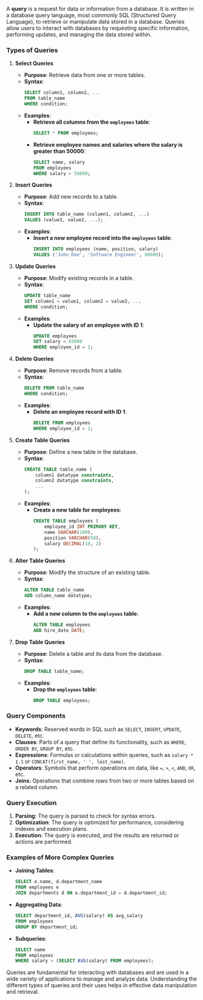 A **query** is a request for data or information from a database. It is written in a database query language, most commonly SQL (Structured Query Language), to retrieve or manipulate data stored in a database. Queries allow users to interact with databases by requesting specific information, performing updates, and managing the data stored within.

### **Types of Queries**

1. **Select Queries**

   - **Purpose**: Retrieve data from one or more tables.
   - **Syntax**:
     ```sql
     SELECT column1, column2, ...
     FROM table_name
     WHERE condition;
     ```
   - **Examples**:
     - **Retrieve all columns from the `employees` table**:
       ```sql
       SELECT * FROM employees;
       ```
     - **Retrieve employee names and salaries where the salary is greater than 50000**:
       ```sql
       SELECT name, salary
       FROM employees
       WHERE salary > 50000;
       ```

2. **Insert Queries**

   - **Purpose**: Add new records to a table.
   - **Syntax**:
     ```sql
     INSERT INTO table_name (column1, column2, ...)
     VALUES (value1, value2, ...);
     ```
   - **Examples**:
     - **Insert a new employee record into the `employees` table**:
       ```sql
       INSERT INTO employees (name, position, salary)
       VALUES ('John Doe', 'Software Engineer', 60000);
       ```

3. **Update Queries**

   - **Purpose**: Modify existing records in a table.
   - **Syntax**:
     ```sql
     UPDATE table_name
     SET column1 = value1, column2 = value2, ...
     WHERE condition;
     ```
   - **Examples**:
     - **Update the salary of an employee with ID 1**:
       ```sql
       UPDATE employees
       SET salary = 65000
       WHERE employee_id = 1;
       ```

4. **Delete Queries**

   - **Purpose**: Remove records from a table.
   - **Syntax**:
     ```sql
     DELETE FROM table_name
     WHERE condition;
     ```
   - **Examples**:
     - **Delete an employee record with ID 1**:
       ```sql
       DELETE FROM employees
       WHERE employee_id = 1;
       ```

5. **Create Table Queries**

   - **Purpose**: Define a new table in the database.
   - **Syntax**:
     ```sql
     CREATE TABLE table_name (
         column1 datatype constraints,
         column2 datatype constraints,
         ...
     );
     ```
   - **Examples**:
     - **Create a new table for employees**:
       ```sql
       CREATE TABLE employees (
           employee_id INT PRIMARY KEY,
           name VARCHAR(100),
           position VARCHAR(50),
           salary DECIMAL(10, 2)
       );
       ```

6. **Alter Table Queries**

   - **Purpose**: Modify the structure of an existing table.
   - **Syntax**:
     ```sql
     ALTER TABLE table_name
     ADD column_name datatype;
     ```
   - **Examples**:
     - **Add a new column to the `employees` table**:
       ```sql
       ALTER TABLE employees
       ADD hire_date DATE;
       ```

7. **Drop Table Queries**

   - **Purpose**: Delete a table and its data from the database.
   - **Syntax**:
     ```sql
     DROP TABLE table_name;
     ```
   - **Examples**:
     - **Drop the `employees` table**:
       ```sql
       DROP TABLE employees;
       ```

### **Query Components**

- **Keywords**: Reserved words in SQL such as `SELECT`, `INSERT`, `UPDATE`, `DELETE`, etc.
- **Clauses**: Parts of a query that define its functionality, such as `WHERE`, `ORDER BY`, `GROUP BY`, etc.
- **Expressions**: Formulas or calculations within queries, such as `salary * 1.1` or `CONCAT(first_name, ' ', last_name)`.
- **Operators**: Symbols that perform operations on data, like `=`, `>`, `<`, `AND`, `OR`, etc.
- **Joins**: Operations that combine rows from two or more tables based on a related column.

### **Query Execution**

1. **Parsing**: The query is parsed to check for syntax errors.
2. **Optimization**: The query is optimized for performance, considering indexes and execution plans.
3. **Execution**: The query is executed, and the results are returned or actions are performed.

### **Examples of More Complex Queries**

- **Joining Tables**:
  ```sql
  SELECT e.name, d.department_name
  FROM employees e
  JOIN departments d ON e.department_id = d.department_id;
  ```

- **Aggregating Data**:
  ```sql
  SELECT department_id, AVG(salary) AS avg_salary
  FROM employees
  GROUP BY department_id;
  ```

- **Subqueries**:
  ```sql
  SELECT name
  FROM employees
  WHERE salary > (SELECT AVG(salary) FROM employees);
  ```

Queries are fundamental for interacting with databases and are used in a wide variety of applications to manage and analyze data. Understanding the different types of queries and their uses helps in effective data manipulation and retrieval.